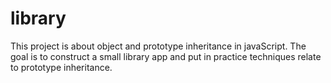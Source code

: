 # library
This project is about object and prototype inheritance in javaScript. The goal is to construct a small library app and put in practice techniques relate to prototype inheritance.
